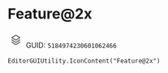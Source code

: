 # Feature@2x
![](/img/Feature@2x.png)
GUID: `5184974230601062466`
```
EditorGUIUtility.IconContent("Feature@2x")
```
